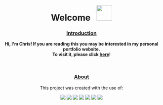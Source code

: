 <h1 align="center">Welcome &nbsp; <img src="https://media.giphy.com/media/hvRJCLFzcasrR4ia7z/giphy.gif" height="50" weight="50"/></h1>
<h3 align="center"><ins>Introduction</ins></h3>
<p align="center"><b>Hi, I'm Chris! If you are reading this you may be interested in my personal portfolio website.<br>To visit it, please click <a href="https://personal-portfolio-website-eosin.vercel.app/" >here</a>!</b></p>
<br>
<h3 align="center"><ins>About</ins></h3>
<p align="center">This project was created with the use of:</p>
<p align="center">
  <img src="https://img.shields.io/badge/typescript-%23007ACC.svg?style=for-the-badge&logo=typescript&logoColor=white" />
  <img src="https://img.shields.io/badge/Next-black?style=for-the-badge&logo=next.js&logoColor=white" />
  <img src="https://img.shields.io/badge/react-%2320232a.svg?style=for-the-badge&logo=react&logoColor=%2361DAFB" />
  <img src="https://img.shields.io/badge/tailwindcss-%2338B2AC.svg?style=for-the-badge&logo=tailwind-css&logoColor=white" />
  <img src="https://img.shields.io/badge/git-%23F05033.svg?style=for-the-badge&logo=git&logoColor=white" />
  <img src="https://img.shields.io/badge/vercel-%23000000.svg?style=for-the-badge&logo=vercel&logoColor=white" />
  <img src="https://img.shields.io/badge/NPM-%23CB3837.svg?style=for-the-badge&logo=npm&logoColor=white" />
</p>
